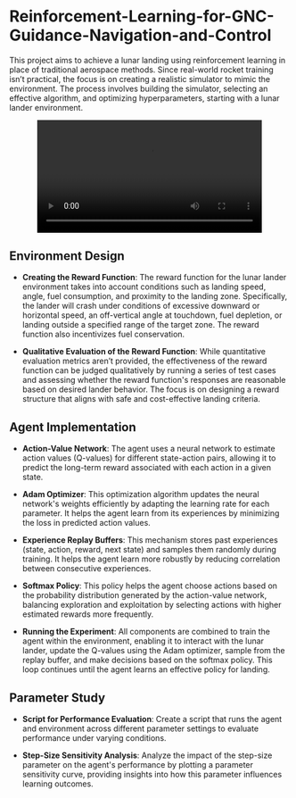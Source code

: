# Reinforcement-Learning-for-GNC-Guidance-Navigation-and-Control

This project aims to achieve a lunar landing using reinforcement learning in place of traditional aerospace methods. Since real-world rocket training isn’t practical, the focus is on creating a realistic simulator to mimic the environment. The process involves building the simulator, selecting an effective algorithm, and optimizing hyperparameters, starting with a lunar lander environment.

<div align="middle">
<video width="80%" controls>
      <source src="Agent_Learning_Ex.mp4" type="video/mp4">
</video>
</div>

## Environment Design

- **Creating the Reward Function**: The reward function for the lunar lander environment takes into account conditions such as landing speed, angle, fuel consumption, and proximity to the landing zone. Specifically, the lander will crash under conditions of excessive downward or horizontal speed, an off-vertical angle at touchdown, fuel depletion, or landing outside a specified range of the target zone. The reward function also incentivizes fuel conservation.

- **Qualitative Evaluation of the Reward Function**: While quantitative evaluation metrics aren’t provided, the effectiveness of the reward function can be judged qualitatively by running a series of test cases and assessing whether the reward function's responses are reasonable based on desired lander behavior. The focus is on designing a reward structure that aligns with safe and cost-effective landing criteria.

## Agent Implementation

- **Action-Value Network**: The agent uses a neural network to estimate action values (Q-values) for different state-action pairs, allowing it to predict the long-term reward associated with each action in a given state.

- **Adam Optimizer**: This optimization algorithm updates the neural network's weights efficiently by adapting the learning rate for each parameter. It helps the agent learn from its experiences by minimizing the loss in predicted action values.

- **Experience Replay Buffers**: This mechanism stores past experiences (state, action, reward, next state) and samples them randomly during training. It helps the agent learn more robustly by reducing correlation between consecutive experiences.

- **Softmax Policy**: This policy helps the agent choose actions based on the probability distribution generated by the action-value network, balancing exploration and exploitation by selecting actions with higher estimated rewards more frequently.

- **Running the Experiment**: All components are combined to train the agent within the environment, enabling it to interact with the lunar lander, update the Q-values using the Adam optimizer, sample from the replay buffer, and make decisions based on the softmax policy. This loop continues until the agent learns an effective policy for landing.

## Parameter Study

- **Script for Performance Evaluation**: Create a script that runs the agent and environment across different parameter settings to evaluate performance under varying conditions.

- **Step-Size Sensitivity Analysis**: Analyze the impact of the step-size parameter on the agent's performance by plotting a parameter sensitivity curve, providing insights into how this parameter influences learning outcomes.
